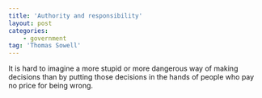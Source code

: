 ```yaml
---
title: 'Authority and responsibility'
layout: post
categories:
    - government
tag: 'Thomas Sowell'
---
```


It is hard to imagine a more stupid or more dangerous way of making decisions than by putting those decisions in the hands of people who pay no price for being wrong.